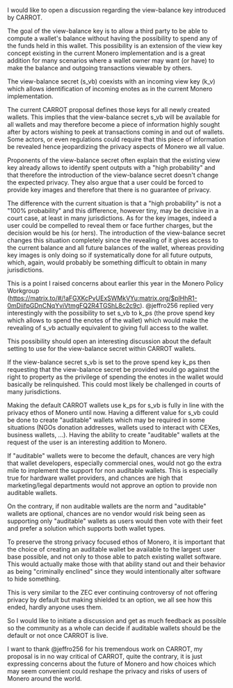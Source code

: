 I would like to open a discussion regarding the view-balance key introduced by CARROT.

The goal of the view-balance key is to allow a third party to be able to compute a wallet's balance without having the possibility to spend any of the funds held in this wallet. This possibility is an extension of the view key concept existing in the current Monero implementation and is a great addition for many scenarios where a wallet owner may want (or have) to make the balance and outgoing transactions viewable by others.

The view-balance secret (s_vb) coexists with an incoming view key (k_v) which allows identification of incoming enotes as in the current Monero implementation.

The current CARROT proposal defines those keys for all newly created wallets. This implies that the view-balance secret s_vb will be available for all wallets and may therefore become a piece of information highly sought after by actors wishing to peek at transactions coming in and out of wallets. Some actors, or even regulations could require that this piece of information be revealed hence jeopardizing the privacy aspects of Monero we all value.


Proponents of the view-balance secret often explain that the existing view key already allows to identify spent outputs with a "high probability" and that therefore the introduction of the view-balance secret doesn't change the expected privacy. They also argue that a user could be forced to provide key images and therefore that there is no guarantee of privacy.

The difference with the current situation is that a "high probability" is not a "100% probability" and this difference, however tiny, may be decisive in a court case, at least in many jurisdictions. As for the key images, indeed a user could be compelled to reveal them or face further charges, but the decision would be his (or hers). The introduction of the view-balance secret changes this situation completely since the revealing of it gives access to the current balance and all future balances of the wallet, whereas providing key images is only doing so if systematically done for all future outputs, which, again, would probably be something difficult to obtain in many jurisdictions.

This is a point I raised concerns about earlier this year in the Monero Policy Workgroup (https://matrix.to/#/!aFGXKcPvUExSWMkVYu:matrix.org/$plHhR1-0mDiifpGDnCNqYviVtmgFQ2R4TGShL8c2c9c). @jeffro256 replied very interestingly with the possibility to set s_vb to k_ps (the prove spend key which allows to spend the enotes of the wallet) which would make the revealing of s_vb actually equivalent to giving full access to the wallet.

This possibility should open an interesting discussion about the default setting to use for the view-balance secret within CARROT wallets.

If the view-balance secret s_vb is set to the prove spend key k_ps then requesting that the view-balance secret be provided would go against the right to property as the privilege of spending the enotes in the wallet would basically be relinquished. This could most likely be challenged in courts of many jurisdictions.

Making the default CARROT wallets use k_ps for s_vb is fully in line with the privacy ethos of Monero until now. Having a different value for s_vb could be done to create "auditable" wallets which may be required in some situations (NGOs donation addresses, wallets used to interact with CEXes, business wallets, ...). Having the ability to create "auditable" wallets at the request of the user is an interesting addition to Monero.

If "auditable" wallets were to become the default, chances are very high that wallet developers, especially commercial ones, would not go the extra mile to implement the support for non auditable wallets. This is especially true for hardware wallet providers, and chances are high that marketing/legal departments would not approve an option to provide non auditable wallets.

On the contrary, if non auditable wallets are the norm and "auditable" wallets are optional, chances are no vendor would risk being seen as supporting only "auditable" wallets as users would then vote with their feet and prefer a solution which supports both wallet types.

To preserve the strong privacy focused ethos of Monero, it is important that the choice of creating an auditable wallet be available to the largest user base possible, and not only to those able to patch existing wallet software. This would actually make those with that ability stand out and their behavior as being "criminally enclined" since they would intentionally alter software to hide something.

This is very similar to the ZEC ever continuing controversy of not offering privacy by default but making shielded tx an option, we all see how this ended, hardly anyone uses them.

So I would like to initiate a discussion and get as much feedback as possible so the community as a whole can decide if auditable wallets should be the default or not once CARROT is live.

I want to thank @jeffro256 for his tremendous work on CARROT, my proposal is in no way critical of CARROT, quite the contrary, it is just expressing concerns about the future of Monero and how choices which may seem convenient could reshape the privacy and risks of users of Monero around the world.
